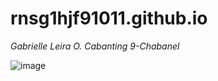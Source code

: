 # rnsg1hjf91011.github.io
*Gabrielle Leira O. Cabanting*
*9-Chabanel*

![image](https://upload.wikimedia.org/wikipedia/en/4/46/Jujutsu_kaisen.jpg)
